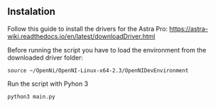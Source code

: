 ## Instalation

Follow this guide to install the drivers for the Astra Pro: https://astra-wiki.readthedocs.io/en/latest/downloadDriver.html

Before running the script you have to load the environment from the downloaded driver folder:

```
source ~/OpenNi/OpenNI-Linux-x64-2.3/OpenNIDevEnvironment
```

Run the script with Pyhon 3
```
python3 main.py
```